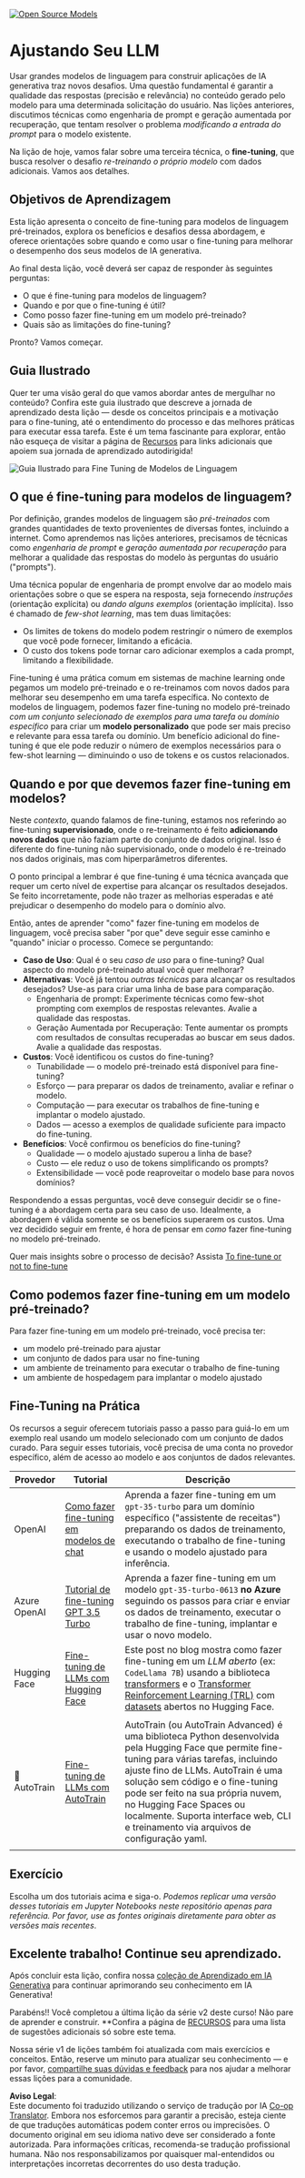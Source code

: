 <!--
CO_OP_TRANSLATOR_METADATA:
{
  "original_hash": "68664f7e754a892ae1d8d5e2b7bd2081",
  "translation_date": "2025-07-09T17:41:32+00:00",
  "source_file": "18-fine-tuning/README.md",
  "language_code": "br"
}
-->
[![Open Source Models](../../../translated_images/18-lesson-banner.f30176815b1a5074fce9cceba317720586caa99e24001231a92fd04eeb54a121.br.png)](https://aka.ms/gen-ai-lesson18-gh?WT.mc_id=academic-105485-koreyst)

# Ajustando Seu LLM

Usar grandes modelos de linguagem para construir aplicações de IA generativa traz novos desafios. Uma questão fundamental é garantir a qualidade das respostas (precisão e relevância) no conteúdo gerado pelo modelo para uma determinada solicitação do usuário. Nas lições anteriores, discutimos técnicas como engenharia de prompt e geração aumentada por recuperação, que tentam resolver o problema _modificando a entrada do prompt_ para o modelo existente.

Na lição de hoje, vamos falar sobre uma terceira técnica, o **fine-tuning**, que busca resolver o desafio _re-treinando o próprio modelo_ com dados adicionais. Vamos aos detalhes.

## Objetivos de Aprendizagem

Esta lição apresenta o conceito de fine-tuning para modelos de linguagem pré-treinados, explora os benefícios e desafios dessa abordagem, e oferece orientações sobre quando e como usar o fine-tuning para melhorar o desempenho dos seus modelos de IA generativa.

Ao final desta lição, você deverá ser capaz de responder às seguintes perguntas:

- O que é fine-tuning para modelos de linguagem?
- Quando e por que o fine-tuning é útil?
- Como posso fazer fine-tuning em um modelo pré-treinado?
- Quais são as limitações do fine-tuning?

Pronto? Vamos começar.

## Guia Ilustrado

Quer ter uma visão geral do que vamos abordar antes de mergulhar no conteúdo? Confira este guia ilustrado que descreve a jornada de aprendizado desta lição — desde os conceitos principais e a motivação para o fine-tuning, até o entendimento do processo e das melhores práticas para executar essa tarefa. Este é um tema fascinante para explorar, então não esqueça de visitar a página de [Recursos](./RESOURCES.md?WT.mc_id=academic-105485-koreyst) para links adicionais que apoiem sua jornada de aprendizado autodirigida!

![Guia Ilustrado para Fine Tuning de Modelos de Linguagem](../../../translated_images/18-fine-tuning-sketchnote.11b21f9ec8a703467a120cb79a28b5ac1effc8d8d9d5b31bbbac6b8640432e14.br.png)

## O que é fine-tuning para modelos de linguagem?

Por definição, grandes modelos de linguagem são _pré-treinados_ com grandes quantidades de texto provenientes de diversas fontes, incluindo a internet. Como aprendemos nas lições anteriores, precisamos de técnicas como _engenharia de prompt_ e _geração aumentada por recuperação_ para melhorar a qualidade das respostas do modelo às perguntas do usuário ("prompts").

Uma técnica popular de engenharia de prompt envolve dar ao modelo mais orientações sobre o que se espera na resposta, seja fornecendo _instruções_ (orientação explícita) ou _dando alguns exemplos_ (orientação implícita). Isso é chamado de _few-shot learning_, mas tem duas limitações:

- Os limites de tokens do modelo podem restringir o número de exemplos que você pode fornecer, limitando a eficácia.
- O custo dos tokens pode tornar caro adicionar exemplos a cada prompt, limitando a flexibilidade.

Fine-tuning é uma prática comum em sistemas de machine learning onde pegamos um modelo pré-treinado e o re-treinamos com novos dados para melhorar seu desempenho em uma tarefa específica. No contexto de modelos de linguagem, podemos fazer fine-tuning no modelo pré-treinado _com um conjunto selecionado de exemplos para uma tarefa ou domínio específico_ para criar um **modelo personalizado** que pode ser mais preciso e relevante para essa tarefa ou domínio. Um benefício adicional do fine-tuning é que ele pode reduzir o número de exemplos necessários para o few-shot learning — diminuindo o uso de tokens e os custos relacionados.

## Quando e por que devemos fazer fine-tuning em modelos?

Neste _contexto_, quando falamos de fine-tuning, estamos nos referindo ao fine-tuning **supervisionado**, onde o re-treinamento é feito **adicionando novos dados** que não faziam parte do conjunto de dados original. Isso é diferente do fine-tuning não supervisionado, onde o modelo é re-treinado nos dados originais, mas com hiperparâmetros diferentes.

O ponto principal a lembrar é que fine-tuning é uma técnica avançada que requer um certo nível de expertise para alcançar os resultados desejados. Se feito incorretamente, pode não trazer as melhorias esperadas e até prejudicar o desempenho do modelo para o domínio alvo.

Então, antes de aprender "como" fazer fine-tuning em modelos de linguagem, você precisa saber "por que" deve seguir esse caminho e "quando" iniciar o processo. Comece se perguntando:

- **Caso de Uso**: Qual é o seu _caso de uso_ para o fine-tuning? Qual aspecto do modelo pré-treinado atual você quer melhorar?
- **Alternativas**: Você já tentou _outras técnicas_ para alcançar os resultados desejados? Use-as para criar uma linha de base para comparação.
  - Engenharia de prompt: Experimente técnicas como few-shot prompting com exemplos de respostas relevantes. Avalie a qualidade das respostas.
  - Geração Aumentada por Recuperação: Tente aumentar os prompts com resultados de consultas recuperadas ao buscar em seus dados. Avalie a qualidade das respostas.
- **Custos**: Você identificou os custos do fine-tuning?
  - Tunabilidade — o modelo pré-treinado está disponível para fine-tuning?
  - Esforço — para preparar os dados de treinamento, avaliar e refinar o modelo.
  - Computação — para executar os trabalhos de fine-tuning e implantar o modelo ajustado.
  - Dados — acesso a exemplos de qualidade suficiente para impacto do fine-tuning.
- **Benefícios**: Você confirmou os benefícios do fine-tuning?
  - Qualidade — o modelo ajustado superou a linha de base?
  - Custo — ele reduz o uso de tokens simplificando os prompts?
  - Extensibilidade — você pode reaproveitar o modelo base para novos domínios?

Respondendo a essas perguntas, você deve conseguir decidir se o fine-tuning é a abordagem certa para seu caso de uso. Idealmente, a abordagem é válida somente se os benefícios superarem os custos. Uma vez decidido seguir em frente, é hora de pensar em _como_ fazer fine-tuning no modelo pré-treinado.

Quer mais insights sobre o processo de decisão? Assista [To fine-tune or not to fine-tune](https://www.youtube.com/watch?v=0Jo-z-MFxJs)

## Como podemos fazer fine-tuning em um modelo pré-treinado?

Para fazer fine-tuning em um modelo pré-treinado, você precisa ter:

- um modelo pré-treinado para ajustar
- um conjunto de dados para usar no fine-tuning
- um ambiente de treinamento para executar o trabalho de fine-tuning
- um ambiente de hospedagem para implantar o modelo ajustado

## Fine-Tuning na Prática

Os recursos a seguir oferecem tutoriais passo a passo para guiá-lo em um exemplo real usando um modelo selecionado com um conjunto de dados curado. Para seguir esses tutoriais, você precisa de uma conta no provedor específico, além de acesso ao modelo e aos conjuntos de dados relevantes.

| Provedor    | Tutorial                                                                                                                                                                       | Descrição                                                                                                                                                                                                                                                                                                                                                                                                                        |
| ----------- | ------------------------------------------------------------------------------------------------------------------------------------------------------------------------------ | -------------------------------------------------------------------------------------------------------------------------------------------------------------------------------------------------------------------------------------------------------------------------------------------------------------------------------------------------------------------------------------------------------------------------------- |
| OpenAI      | [Como fazer fine-tuning em modelos de chat](https://github.com/openai/openai-cookbook/blob/main/examples/How_to_finetune_chat_models.ipynb?WT.mc_id=academic-105485-koreyst)    | Aprenda a fazer fine-tuning em um `gpt-35-turbo` para um domínio específico ("assistente de receitas") preparando os dados de treinamento, executando o trabalho de fine-tuning e usando o modelo ajustado para inferência.                                                                                                                                                                                                       |
| Azure OpenAI| [Tutorial de fine-tuning GPT 3.5 Turbo](https://learn.microsoft.com/azure/ai-services/openai/tutorials/fine-tune?tabs=python-new%2Ccommand-line?WT.mc_id=academic-105485-koreyst) | Aprenda a fazer fine-tuning em um modelo `gpt-35-turbo-0613` **no Azure** seguindo os passos para criar e enviar os dados de treinamento, executar o trabalho de fine-tuning, implantar e usar o novo modelo.                                                                                                                                                                                                                      |
| Hugging Face| [Fine-tuning de LLMs com Hugging Face](https://www.philschmid.de/fine-tune-llms-in-2024-with-trl?WT.mc_id=academic-105485-koreyst)                                           | Este post no blog mostra como fazer fine-tuning em um _LLM aberto_ (ex: `CodeLlama 7B`) usando a biblioteca [transformers](https://huggingface.co/docs/transformers/index?WT.mc_id=academic-105485-koreyst) e o [Transformer Reinforcement Learning (TRL)](https://huggingface.co/docs/trl/index?WT.mc_id=academic-105485-koreyst) com [datasets](https://huggingface.co/docs/datasets/index?WT.mc_id=academic-105485-koreyst) abertos no Hugging Face. |
|             |                                                                                                                                                                                |                                                                                                                                                                                                                                                                                                                                                                                                                                  |
| 🤗 AutoTrain| [Fine-tuning de LLMs com AutoTrain](https://github.com/huggingface/autotrain-advanced/?WT.mc_id=academic-105485-koreyst)                                                     | AutoTrain (ou AutoTrain Advanced) é uma biblioteca Python desenvolvida pela Hugging Face que permite fine-tuning para várias tarefas, incluindo ajuste fino de LLMs. AutoTrain é uma solução sem código e o fine-tuning pode ser feito na sua própria nuvem, no Hugging Face Spaces ou localmente. Suporta interface web, CLI e treinamento via arquivos de configuração yaml.                                                                                 |
|             |                                                                                                                                                                                |                                                                                                                                                                                                                                                                                                                                                                                                                                  |

## Exercício

Escolha um dos tutoriais acima e siga-o. _Podemos replicar uma versão desses tutoriais em Jupyter Notebooks neste repositório apenas para referência. Por favor, use as fontes originais diretamente para obter as versões mais recentes_.

## Excelente trabalho! Continue seu aprendizado.

Após concluir esta lição, confira nossa [coleção de Aprendizado em IA Generativa](https://aka.ms/genai-collection?WT.mc_id=academic-105485-koreyst) para continuar aprimorando seu conhecimento em IA Generativa!

Parabéns!! Você completou a última lição da série v2 deste curso! Não pare de aprender e construir. \*\*Confira a página de [RECURSOS](RESOURCES.md?WT.mc_id=academic-105485-koreyst) para uma lista de sugestões adicionais só sobre este tema.

Nossa série v1 de lições também foi atualizada com mais exercícios e conceitos. Então, reserve um minuto para atualizar seu conhecimento — e por favor, [compartilhe suas dúvidas e feedback](https://github.com/microsoft/generative-ai-for-beginners/issues?WT.mc_id=academic-105485-koreyst) para nos ajudar a melhorar essas lições para a comunidade.

**Aviso Legal**:  
Este documento foi traduzido utilizando o serviço de tradução por IA [Co-op Translator](https://github.com/Azure/co-op-translator). Embora nos esforcemos para garantir a precisão, esteja ciente de que traduções automáticas podem conter erros ou imprecisões. O documento original em seu idioma nativo deve ser considerado a fonte autorizada. Para informações críticas, recomenda-se tradução profissional humana. Não nos responsabilizamos por quaisquer mal-entendidos ou interpretações incorretas decorrentes do uso desta tradução.